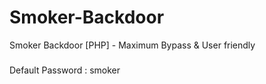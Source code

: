 # Smoker-Backdoor
Smoker Backdoor [PHP] - Maximum Bypass & User friendly
###
Default Password : smoker
